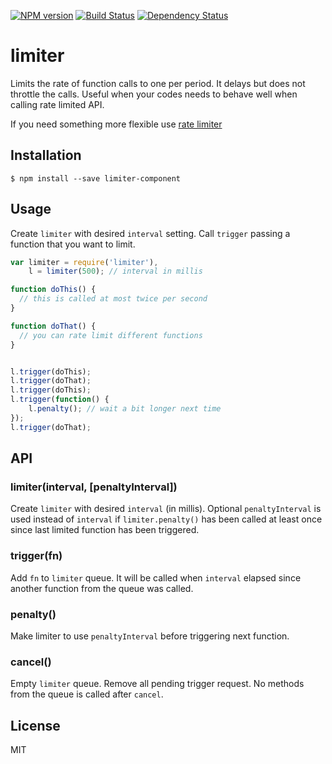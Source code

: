 [![NPM version][npm-image]][npm-url]
[![Build Status][travis-image]][travis-url]
[![Dependency Status][gemnasium-image]][gemnasium-url]

# limiter

  Limits the rate of function calls to one per period. It delays but does not throttle the calls.
  Useful when your codes needs to behave well when calling rate limited API.

  If you need something more flexible use [rate limiter](https://npmjs.org/package/limiter)

## Installation

    $ npm install --save limiter-component

## Usage

Create `limiter` with desired `interval` setting. Call `trigger` passing a function that you want to
limit.

```javascript
var limiter = require('limiter'),
	l = limiter(500); // interval in millis

function doThis() {
  // this is called at most twice per second
}

function doThat() {
  // you can rate limit different functions
}


l.trigger(doThis);
l.trigger(doThat);
l.trigger(doThis);
l.trigger(function() {
	l.penalty(); // wait a bit longer next time
});
l.trigger(doThat);
```

## API

### limiter(interval, [penaltyInterval])

Create `limiter` with desired `interval` (in millis). Optional `penaltyInterval` is used instead of
`interval` if `limiter.penalty()` has been called at least once since last limited function has been
triggered.

### trigger(fn)

Add `fn` to `limiter` queue. It will be called when `interval` elapsed since another function from
the queue was called.

### penalty()

Make limiter to use `penaltyInterval` before triggering next function.

### cancel()

Empty `limiter` queue. Remove all pending trigger request. No methods from the queue is called after
`cancel`.

## License

  MIT

[npm-image]: https://img.shields.io/npm/v/limiter-component.svg
[npm-url]: https://npmjs.org/package/limiter-component

[travis-url]: https://travis-ci.org/code42day/limiter
[travis-image]: https://img.shields.io/travis/code42day/limiter.svg

[gemnasium-image]: https://img.shields.io/gemnasium/code42day/limiter.svg
[gemnasium-url]: https://gemnasium.com/code42day/limiter
